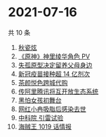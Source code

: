 # 2021-07-16

共 10 条

<!-- BEGIN ZHIHUSEARCH -->
<!-- 最后更新时间 Fri Jul 16 2021 01:17:55 GMT+0800 (China Standard Time) -->
1. [秋瓷炫](https://www.zhihu.com/search?q=秋瓷炫)
1. [ 《原神》神里绫华角色 PV](https://www.zhihu.com/search?q=原神)
1. [失孤原型决定留养父母身边](https://www.zhihu.com/search?q=失孤原型)
1. [新冠疫苗接种超 14 亿剂次](https://www.zhihu.com/search?q=新冠疫苗)
1. [茶颜悦色跨城代购](https://www.zhihu.com/search?q=茶颜悦色)
1. [传阿里腾讯将互开放生态系统](https://www.zhihu.com/search?q=阿里腾讯)
1. [黑怕女孩初舞台](https://www.zhihu.com/search?q=黑怕女孩)
1. [网红小冉吸脂后感染去世](https://www.zhihu.com/search?q=网红吸脂)
1. [中科院 引雷试验](https://www.zhihu.com/search?q=引雷试验)
1. [海贼王 1019 话情报](https://www.zhihu.com/search?q=海贼王)
<!-- END ZHIHUSEARCH -->
